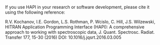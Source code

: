 If you use HAPI in your research or software development,
please cite it using the following reference:

R.V. Kochanov, I.E. Gordon, L.S. Rothman, P. Wcislo, C. Hill, J.S. Wilzewski,
HITRAN Application Programming Interface (HAPI): A comprehensive approach
to working with spectroscopic data, J. Quant. Spectrosc. Radiat. Transfer 177, 15-30 (2016)
DOI: 10.1016/j.jqsrt.2016.03.005